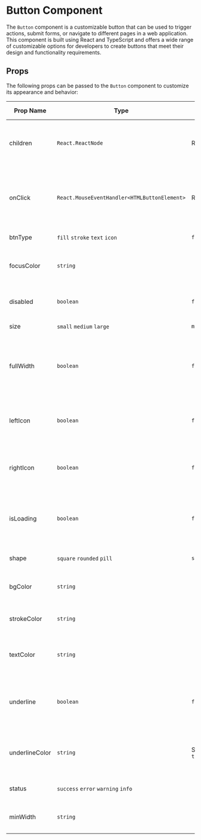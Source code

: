 Button Component
================

The `Button` component is a customizable button that can be used to trigger actions, submit forms, or navigate to different pages in a web application. This component is built using React and TypeScript and offers a wide range of customizable options for developers to create buttons that meet their design and functionality requirements.

Props
-----

The following props can be passed to the `Button` component to customize its appearance and behavior:

| Prop Name      | Type                                         | Default Value       | Description                                                                    |
|----------------|----------------------------------------------|---------------------|--------------------------------------------------------------------------------|
| children       | `React.ReactNode`                            | Required            | The content to display within the button element.                              |
| onClick        | `React.MouseEventHandler<HTMLButtonElement>` | Required            | The callback function that will be called when the button is clicked.          |
| btnType        | `fill` `stroke` `text` `icon`          | `fill`              | The type of button.                                                            |
| focusColor     | `string`                                     |                 | The color of the button when it is focused.                                    |
| disabled       | `boolean`                                    | `false`             | Determines whether the button is disabled.                                     |
| size           | `small` `medium` `large`                     | `medium`            | The size of the button.                                                        |
| fullWidth      | `boolean`                                    | `false`             | Determines whether the button takes up the full width of its parent container. |
| leftIcon       | `boolean`                                    | `false`             | Determines whether to display an icon on the left side of the button.          |
| rightIcon      | `boolean`                                    | `false`             | Determines whether to display an icon on the right side of the button.         |
| isLoading      | `boolean`                                    | `false`             | Determines whether to display a loading indicator inside the button.           |
| shape          | `square` `rounded` `pill`                    | `square`            | The shape of the button.                                                       |
| bgColor        | `string`                                     |                | The background color of the button.                                            |
| strokeColor    | `string`                                     |                 | The color of the button's border.                                              |
| textColor      | `string`                                     |                 | The color of the text displayed inside the button.                             |
| underline      | `boolean`                                    | `false`             | Determines whether to underline the text displayed inside the button.          |
| underlineColor | `string`                                     | Same as `textColor` | The color of the underline when `underline` is set to true.                    |
| status         | `success` `error` `warning` `info`           |                | The status of the button.                                                      |
| minWidth       | `string`                                     |                 | The minimum width of the button.                                               |
